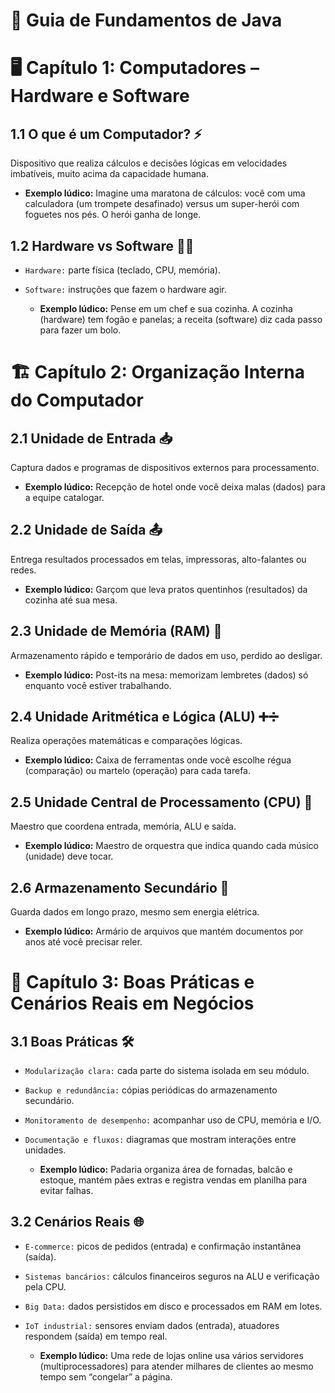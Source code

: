 # 📘 Guia de Fundamentos de Java

# 🖥️ Capítulo 1: Computadores – Hardware e Software

## 1.1 O que é um Computador? ⚡
Dispositivo que realiza cálculos e decisões lógicas em velocidades imbatíveis, muito acima da capacidade humana.  


  - **Exemplo lúdico:** Imagine uma maratona de cálculos: você com uma calculadora (um trompete desafinado) versus um super-herói com foguetes nos pés. O herói ganha de longe.  


## 1.2 Hardware vs Software 🔌💾  
- `Hardware:` parte física (teclado, CPU, memória).  
- `Software:` instruções que fazem o hardware agir.  


  - **Exemplo lúdico:** Pense em um chef e sua cozinha. A cozinha (hardware) tem fogão e panelas; a receita (software) diz cada passo para fazer um bolo.  


# 🏗️ Capítulo 2: Organização Interna do Computador

## 2.1 Unidade de Entrada 📥  
Captura dados e programas de dispositivos externos para processamento.  


  - **Exemplo lúdico:** Recepção de hotel onde você deixa malas (dados) para a equipe catalogar.  


## 2.2 Unidade de Saída 📤 
Entrega resultados processados em telas, impressoras, alto-falantes ou redes.  


  - **Exemplo lúdico:** Garçom que leva pratos quentinhos (resultados) da cozinha até sua mesa.  


## 2.3 Unidade de Memória (RAM) 🧠  
Armazenamento rápido e temporário de dados em uso, perdido ao desligar.  


  - **Exemplo lúdico:** Post-its na mesa: memorizam lembretes (dados) só enquanto você estiver trabalhando.  


## 2.4 Unidade Aritmética e Lógica (ALU) ➕➗  
Realiza operações matemáticas e comparações lógicas.  


  - **Exemplo lúdico:** Caixa de ferramentas onde você escolhe régua (comparação) ou martelo (operação) para cada tarefa.  


## 2.5 Unidade Central de Processamento (CPU) 🎩  
Maestro que coordena entrada, memória, ALU e saída.  


  - **Exemplo lúdico:** Maestro de orquestra que indica quando cada músico (unidade) deve tocar.  


## 2.6 Armazenamento Secundário 💽  
Guarda dados em longo prazo, mesmo sem energia elétrica.  


  - **Exemplo lúdico:** Armário de arquivos que mantém documentos por anos até você precisar reler.  


# 💼 Capítulo 3: Boas Práticas e Cenários Reais em Negócios

## 3.1 Boas Práticas 🛠️  
- `Modularização clara:` cada parte do sistema isolada em seu módulo.  

- `Backup e redundância:` cópias periódicas do armazenamento secundário.  

- `Monitoramento de desempenho:` acompanhar uso de CPU, memória e I/O.  

- `Documentação e fluxos:` diagramas que mostram interações entre unidades.  


  - **Exemplo lúdico:** Padaria organiza área de fornadas, balcão e estoque, mantém pães extras e registra vendas em planilha para evitar falhas.  


## 3.2 Cenários Reais 🌐  
- `E-commerce:` picos de pedidos (entrada) e confirmação instantânea (saída).  

- `Sistemas bancários:` cálculos financeiros seguros na ALU e verificação pela CPU.  

- `Big Data:` dados persistidos em disco e processados em RAM em lotes.  

- `IoT industrial:` sensores enviam dados (entrada), atuadores respondem (saída) em tempo real.  


  - **Exemplo lúdico:** Uma rede de lojas online usa vários servidores (multiprocessadores) para atender milhares de clientes ao mesmo tempo sem “congelar” a página.  
